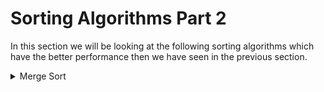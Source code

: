 # Sorting Algorithms Part 2

In this section we will be looking at the following sorting algorithms which have the better performance then we have seen in the previous section.

<details>
  <summary> Merge Sort </summary>

# What is Merge Sort?

- Merge sort is a divide and conquer algorithm.
- It divides input array in two halves, calls itself for the two halves and then merges the two sorted halves.

![mergr sort](./assets/merge_sort_concept.png)

## How does it work?

Let's take the example from the image above and see how merge sort works.

```text
arr = [ 3,8 ,1 ,9 ,4, 0, 5, 7]

Divid the array into two halves:
[ 3, 8, 1, 9 ] [ 4, 0, 5, 7 ]

Divid the array into two halves:
[ 3, 8 ] [ 1, 9 ] [ 4, 0 ] [ 5, 7 ]

Divid the array into two halves - Step 1:
[ 3 ] [ 8 ] [ 1 ] [ 9 ] [ 4 ] [ 0 ] [ 5 ] [ 7 ]

Merge the array - Step 2:
[ 3, 8 ] [ 1, 9 ] [ 0, 4 ] [ 5, 7 ]

Merge the array - Step 3:
[ 1, 3, 8, 9 ] [ 0, 4, 5, 7 ]

Merge the array - Step 4:
[ 0, 1, 3, 4, 5, 7, 8, 9 ]
```

From step 1 to step 2, we need to move pointer eight times, same as from step 2 to step 3 and from step 3 to step 4, so the complexity is `8*3 = 24`.

## Complexity

Let's take a dive into the complexity of merge sort.

```text
Step 1:
[ ] [ ] [ ] [ ] [ ] [ ] [ ] [ ]

Step 2:
[ ] [ ] [ ] [ ]

Step 3:
[ ][ ]

Step 4
[ ]
```

Length of an array = `8`, `8/2 = 4, 8/4 = 2, 8/8 = 1`, let's assume the length of an array is `n` and follow the same pattern, it would be like `n/2`, `n/4`, `n/8` and `1`, 1 = `n/2^k`, `2^k = n`, and `log2^n = k`(k means the total number of merging ), we have merged log2^n times, and each time we need to move pointer `n` times, so the complexity is `n*log2^n`, which is `O(nlogn)`.

```text
length = 8

8*log2^8 = 8*3 = 24(just like the graph below)
```

![complexity](./assets/complexity.png)

</details>
